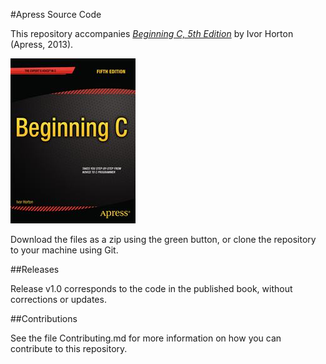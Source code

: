 #Apress Source Code

This repository accompanies [*Beginning C, 5th Edition*](http://www.apress.com/9781430248811) by Ivor Horton (Apress, 2013).

![Cover image](9781430248811.jpg)

Download the files as a zip using the green button, or clone the repository to your machine using Git.

##Releases

Release v1.0 corresponds to the code in the published book, without corrections or updates.

##Contributions

See the file Contributing.md for more information on how you can contribute to this repository.
